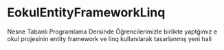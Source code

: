 # EokulEntityFrameworkLinq
Nesne Tabanlı Programlama Dersinde Öğrencilerimizle birlikte yaptğımız e okul projesinin entity framework ve linq kullanılarak tasarlanmış yeni hali
